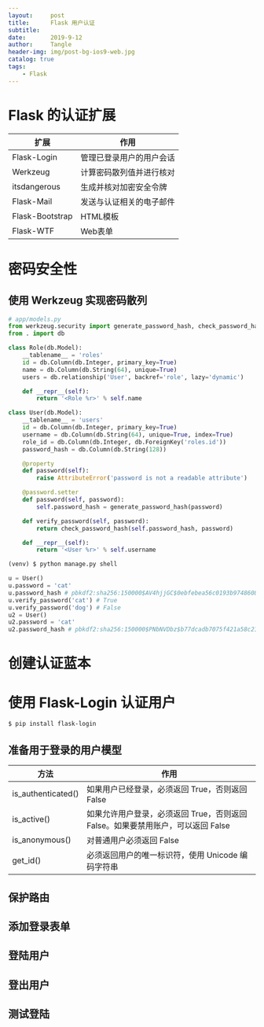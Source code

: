 ```yaml
---
layout:     post
title:      Flask 用户认证
subtitle:   
date:       2019-9-12
author:     Tangle
header-img: img/post-bg-ios9-web.jpg
catalog: true
tags:
    - Flask
---
```


# Flask 的认证扩展 

| 扩展            | 作用                     |
| --------------- | ------------------------ |
| Flask-Login     | 管理已登录用户的用户会话 |
| Werkzeug        | 计算密码散列值并进行核对 |
| itsdangerous    | 生成并核对加密安全令牌   |
| Flask-Mail      | 发送与认证相关的电子邮件 |
| Flask-Bootstrap | HTML模板                 |
| Flask-WTF       | Web表单                  |

# 密码安全性

## 使用 Werkzeug 实现密码散列

```python
# app/models.py
from werkzeug.security import generate_password_hash, check_password_hash
from . import db

class Role(db.Model):
    __tablename__ = 'roles'
    id = db.Column(db.Integer, primary_key=True)
    name = db.Column(db.String(64), unique=True)
    users = db.relationship('User', backref='role', lazy='dynamic')

    def __repr__(self):
        return '<Role %r>' % self.name

class User(db.Model):
    __tablename__ = 'users'
    id = db.Column(db.Integer, primary_key=True)
    username = db.Column(db.String(64), unique=True, index=True)
    role_id = db.Column(db.Integer, db.ForeignKey('roles.id'))
    password_hash = db.Column(db.String(128))

    @property
    def password(self):
        raise AttributeError('password is not a readable attribute')

    @password.setter
    def password(self, password):
        self.password_hash = generate_password_hash(password)

    def verify_password(self, password):
        return check_password_hash(self.password_hash, password)

    def __repr__(self):
        return '<User %r>' % self.username
```

```python
(venv) $ python manage.py shell

u = User()
u.password = 'cat'
u.password_hash # pbkdf2:sha256:150000$AV4hjjGC$0ebfebea56c0193b97486083e283d19dd485fdf2a3f7182a8cd089005ff48e70
u.verify_password('cat') # True
u.verify_password('dog') # False
u2 = User()
u2.password = 'cat'
u2.password_hash # pbkdf2:sha256:150000$PNbNVDbz$b77dcadb7075f421a58c212fbebb13346f353fd1fb5cf3387b999b3d7ff9f1ab
```
# 创建认证蓝本

# 使用 Flask-Login 认证用户

```
$ pip install flask-login
```



## 准备用于登录的用户模型

| 方法               | 作用                                                         |
| ------------------ | ------------------------------------------------------------ |
| is_authenticated() | 如果用户已经登录，必须返回 True，否则返回 False              |
| is_active()        | 如果允许用户登录，必须返回 True，否则返回 False。如果要禁用账户，可以返回 False |
| is_anonymous()     | 对普通用户必须返回 False                                     |
| get_id()           | 必须返回用户的唯一标识符，使用 Unicode 编码字符串            |

## 保护路由

## 添加登录表单

## 登陆用户

## 登出用户

## 测试登陆
